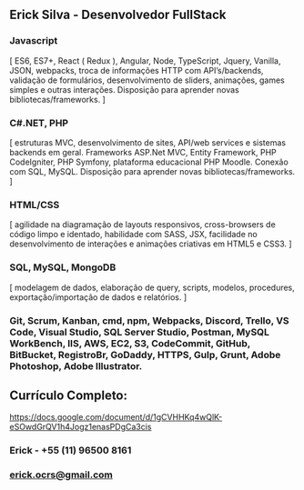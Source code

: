 ## Erick Silva - Desenvolvedor FullStack

### Javascript
[ ES6, ES7+, React ( Redux ), Angular, Node, TypeScript, Jquery, Vanilla, JSON, webpacks, troca de informações HTTP com API’s/backends, validação de formulários, desenvolvimento de sliders, animações, games simples e outras interações. Disposição para aprender novas bibliotecas/frameworks. ] 

### C#.NET, PHP
[ estruturas MVC, desenvolvimento de sites, API/web services e sistemas backends em geral. Frameworks ASP.Net MVC, Entity Framework, PHP CodeIgniter, PHP Symfony, plataforma educacional PHP Moodle. Conexão com SQL, MySQL. Disposição para aprender novas bibliotecas/frameworks. ] 

### HTML/CSS
[ agilidade na diagramação de layouts responsivos, cross-browsers de código limpo e identado, habilidade com SASS, JSX, facilidade no desenvolvimento de interações e animações criativas em HTML5 e CSS3. ] 

### SQL, MySQL, MongoDB
[ modelagem de dados, elaboração de query, scripts, modelos, procedures, exportação/importação de dados e relatórios. ] 

### Git, Scrum, Kanban, cmd, npm, Webpacks, Discord, Trello, VS Code, Visual Studio, SQL Server Studio, Postman, MySQL WorkBench, IIS, AWS, EC2, S3, CodeCommit, GitHub, BitBucket, RegistroBr, GoDaddy, HTTPS, Gulp, Grunt, Adobe Photoshop, Adobe Illustrator.

## Currículo Completo:
https://docs.google.com/document/d/1gCVHHKq4wQlK-eSOwdGrQV1h4Jogz1enasPDgCa3cis

### Erick - +55 (11) 96500 8161
### erick.ocrs@gmail.com
